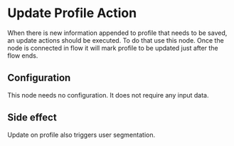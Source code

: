 # Update Profile Action

When there is new information appended to profile that needs to be saved, an update actions should be executed. 
To do that use this node.
Once the node is connected in flow it will mark profile to be updated just after the flow ends.   

## Configuration

This node needs no configuration. It does not require any input data. 

## Side effect

Update on profile also triggers user segmentation.


